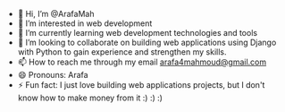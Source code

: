 - 👋 Hi, I’m @ArafaMah
- 👀 I’m interested in web development
- 🌱 I’m currently learning web development technologies and tools
- 💞️ I’m looking to collaborate on building web applications using Django with Python to gain experience and strengthen my skills.
- 📫 How to reach me through my email arafa4mahmoud@gmail.com
- 😄 Pronouns: Arafa
- ⚡ Fun fact: I just love building web applications projects, but I don't know how to make money from it :) :) :)

<!---
ArafaMah/ArafaMah is a ✨ special ✨ repository because its `README.md` (this file) appears on your GitHub profile.
You can click the Preview link to take a look at your changes.
--->
